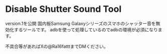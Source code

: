 # Disable Shutter Sound Tool

version.1を公開 国内板Samsung Galaxyシリーズのスマホのシャッター音を無効化するツールです。 adbを使って処理しているのでadbの環境が必須になります。

不具合等があればXの@Ra16fatttまでDMください。
